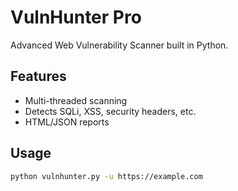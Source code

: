# VulnHunter Pro
Advanced Web Vulnerability Scanner built in Python.

## Features
- Multi-threaded scanning
- Detects SQLi, XSS, security headers, etc.
- HTML/JSON reports

## Usage
```bash
python vulnhunter.py -u https://example.com
